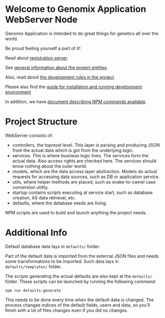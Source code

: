 # Welcome to Genomix Application WebServer Node

Genomix Application is intended to do great things for genetics all over the world.

Be proud feeling yourself a part of it!

Read about [registration server](docs/regserver.md).

See [general information about the project entities](docs/general-info.md).

Also, read about [the development rules in the project](docs/development.md).

Please also find the [guide for installation and running development environment](docs/installation.md)

In addition, we have [document describing NPM commands available](docs/npm-scripts.md).

# Project Structure

WebServer consists of:

- controllers, the topmost level. This layer is parsing and producing JSON from the actual data which is got from the underlying logic.
- services. This is where business logic lives. The services form the actual data. Also access rights are checked here. The services should know nothing about the outer world.
- models, which are the data access layer abstraction. Models do actual requests for accessing data sources, such as DB or application service.
- utils, where helper methods are placed, such as snake-to-camel case conversion utility.
- startup contains scripts executing at service start, such as database creation, AS data retrieval, etc.
- defaults, where the database seeds are living.

NPM scripts are used to build and launch anything the project needs.

# Additional Info

Default database data lays in `defaults/` folder.

Part of the default data is imported from the external JSON files and needs some transformations to be imported. Such data lays in `defaults/templates/` folder.

The scripts generating the actual defaults are also kept at the `defaults/` folder. These scripts can be launched by running the following command:

    npm run defaults:generate
    
This needs to be done every time when the default data is changed. The process changes indices of the default fields, users and data, so you'll finish with a lot of files changes even if you did no changes.
